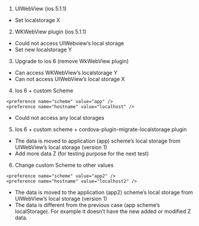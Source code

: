 1. UIWebView (ios 5.1.1)
- Set localstorage X

2.  WKWebView plugin (ios 5.1.1) 
- Could not access UIWebview’s local storage 
- Set new localstorage Y

3. Upgrade to ios 6 (remove WkWebView plugin)
- Can access WKWebView’s localstorage Y
- Can not access UIWebView’s local storage X

4. Ios 6 + custom Scheme
```
<preference name="scheme" value="app" />
<preference name="hostname" value="localhost" />
```
- Could not access any local storages

5. Ios 6 + custom scheme + cordova-plugin-migrate-localstorage plugin
- The data is moved to application (app) scheme’s local storage from UIWebView’s local storage (version 1)
- Add more data Z (for testing purpose for the next test)

6. Change custom Scheme to other values
```
<preference name="scheme" value="app2" />
<preference name="hostname" value="localhost2" />
```
- The data is moved to the application (app2) scheme’s local storage from UIWebView’s local storage (version 1)
- The data is different from the previous case (app scheme’s localStorage). For example it doesn’t have the new added or modified Z data.
